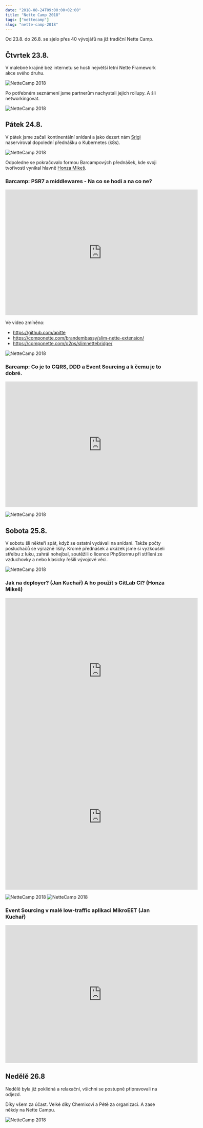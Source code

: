 ```yaml
---
date: "2018-08-24T09:00:00+02:00"
title: "Nette Camp 2018"
tags: ["nettecamp"]
slug: "nette-camp-2018"
---
```


Od 23.8. do 26.8. se sjelo přes 40 vývojářů na již tradiční Nette Camp.

<!--more-->

## Čtvrtek 23.8.

V malebné krajině bez internetu se hostí největší letní Nette Framework akce svého druhu.

![][1]

Po potřebném seznámení jsme partnerům nachystali jejich rollupy. A šli networkingovat.

![][2]

## Pátek 24.8.

V pátek jsme začali kontinentální snídaní a jako dezert nám [Srigi](https://twitter.com/srigi) naservíroval
dopolední přednášku o Kubernetes (k8s).

![][3]

Odpoledne se pokračovalo formou Barcampových přednášek, kde svoji tvořivostí vynikal hlavně [Honza Mikeš](https://github.com/janmikes).

### Barcamp: PSR7 a middlewares - Na co se hodí a na co ne?

<div class="text-center"><iframe src="https://www.facebook.com/plugins/video.php?href=https%3A%2F%2Fwww.facebook.com%2Fpehapkari%2Fvideos%2F2668961313328894%2F&width=600&show_text=true&height=391" width="600" height="391" style="border:none;overflow:hidden" scrolling="no" frameborder="0" allowTransparency="true" allow="encrypted-media" allowFullScreen="true"></iframe></div>

Ve video zmíněno:

- https://github.com/apitte
- https://componette.com/brandembassy/slim-nette-extension/
- https://componette.com/o2ps/slimnettebridge/

![][5]

### Barcamp: Co je to CQRS, DDD a Event Sourcing a k čemu je to dobré.

<div class="text-center"><iframe src="https://www.facebook.com/plugins/video.php?href=https%3A%2F%2Fwww.facebook.com%2Fpehapkari%2Fvideos%2F477783196059425%2F&width=600&show_text=true&appId=707095916103660&height=391" width="600" height="391" style="border:none;overflow:hidden" scrolling="no" frameborder="0" allowTransparency="true" allow="encrypted-media" allowFullScreen="true"></iframe></div>

![][6]

## Sobota 25.8.

V sobotu šli někteří spát, když se ostatní vydávali na snídani. Takže počty posluchačů se výrazně lišily. Kromě přednášek a ukázek jsme si vyzkoušeli střelbu z luku, zahrái nohejbal, soutěžili o licence PhpStormu při střílení ze vzduchovky a nebo klasicky řešili vývojové věci.

![][7]

### Jak na deployer? (Jan Kuchař) A ho použít s GitLab CI? (Honza Mikeš)

<div class="text-center">
	<iframe width="600" height="454" src="https://www.youtube.com/embed/3d5H2P-CgRg" frameborder="0" allow="autoplay; encrypted-media" allowfullscreen></iframe>
	<iframe src="https://www.facebook.com/plugins/video.php?href=https%3A%2F%2Fwww.facebook.com%2Fpehapkari%2Fvideos%2F457114028117760%2F&width=600&show_text=true&height=454" width="600" height="454" style="border:none;overflow:hidden" scrolling="no" frameborder="0" allowTransparency="true" allow="encrypted-media" allowFullScreen="true"></iframe>
</div>

![][9]
![][8]

### Event Sourcing v malé low-traffic aplikaci MikroEET (Jan Kuchař)

<div class="text-center"><iframe src="https://www.facebook.com/plugins/video.php?href=https%3A%2F%2Fwww.facebook.com%2Fpehapkari%2Fvideos%2F235252243854364%2F&width=600&show_text=true&height=429" width="600" height="429" style="border:none;overflow:hidden" scrolling="no" frameborder="0" allowTransparency="true" allow="encrypted-media" allowFullScreen="true"></iframe></div>

## Nedělě 26.8

Nedělě byla již poklidná a relaxační, všichni se postupně připravovali na odjezd.

Díky všem za účast. Velké díky Chemixovi a Pétě za organizaci. A zase někdy na Nette Campu.

![][10]

[1]: /misc/blog/2018/08/nettecamp1.png (NetteCamp 2018)
[2]: /misc/blog/2018/08/nettecamp2.png (NetteCamp 2018)
[3]: /misc/blog/2018/08/nettecamp3.png (NetteCamp 2018)
[4]: /misc/blog/2018/08/nettecamp4.png (NetteCamp 2018)
[5]: /misc/blog/2018/08/nettecamp5.png (NetteCamp 2018)
[6]: /misc/blog/2018/08/nettecamp6.png (NetteCamp 2018)
[7]: /misc/blog/2018/08/nettecamp7.png (NetteCamp 2018)
[8]: /misc/blog/2018/08/nettecamp8.png (NetteCamp 2018)
[9]: /misc/blog/2018/08/nettecamp9.png (NetteCamp 2018)
[10]: /misc/blog/2018/08/nettecamp-all.jpg (NetteCamp 2018)
